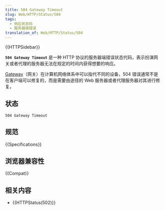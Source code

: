 ```yaml
---
title: 504 Gateway Timeout
slug: Web/HTTP/Status/504
tags:
  - 响应状态码
  - 服务器端错误
translation_of: Web/HTTP/Status/504
---
```

{{HTTPSidebar}}

**`504 Gateway Timeout`** 是一种 HTTP 协议的服务器端错误状态代码，表示扮演网关或者代理的服务器无法在规定的时间内获得想要的响应。

[Gateway](<https://zh.wikipedia.org/wiki/Gateway_(telecommunications)>)（网关）在计算机网络体系中可以指代不同的设备，504 错误通常不是在客户端可以修复的，而是需要由途径的 Web 服务器或者代理服务器对其进行修复。

## 状态

```plain
504 Gateway Timeout
```

## 规范

{{Specifications}}

## 浏览器兼容性

{{Compat}}

## 相关内容

- {{HTTPStatus(502)}}
